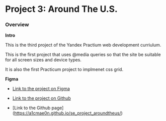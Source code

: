 # Project 3: Around The U.S.

### Overview  
  
**Intro**

This is the third project of the Yandex Practium web development curriulum. 
  
This is the first project that uses @media queries so that the site be suitable for all screen sizes and device types. 

It is also the first Practicum project to implmenet css grid. 

**Figma**  
  
* [Link to the project on Figma](https://www.figma.com/file/ii4xxsJ0ghevUOcssTlHZv/Sprint-3%3A-Around-the-US?node-id=0%3A1)  

* [Link to the project on Github](https://github.com/A1cmae0n/se_project_aroundtheus)  

* [Link to the Github page] (https://a1cmae0n.github.io/se_project_aroundtheus/)
